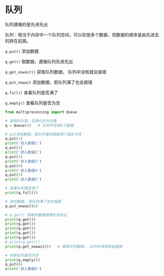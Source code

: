 # 队列

队列遵循的是先进先出

队列：相当于内存中一个队列空间，可以存放多个数据，但数据的顺序是由先进去的排在前面。

`q.put()` 添加数据

`q.get()` 取数据，遵循队列先进先出

`q.get_nowait()` 获取队列数据， 队列中没有就会报错

`q.put_nowait` 添加数据，若队列满了也会报错

`q.full()` 查看队列是否满了

`q.empty()` 查看队列是否为空

```python
from multiprocessing import Queue

# 调用队列类，实例化队列对象
q = Queue(5)   # 队列中存放5个数据

# put添加数据，若队列里的数据满了就会卡住
q.put(1)
print('进入数据1')
q.put(2)
print('进入数据2')
q.put(3)
print('进入数据3')
q.put(4)
print('进入数据4')
q.put(5)
print('进入数据5')

# 查看队列是否满了
print(q.full())

# 添加数据, 若队列满了也会报错
q.put_nowait(6)

# q.get() 获取的数据遵循先进先出
print(q.get())
print(q.get())
print(q.get())
print(q.get())
print(q.get())
# print(q.get())
print(q.get_nowait())   # 获取队列数据， 队列中没有就会报错

# 判断队列是否为空
print(q.empty())
q.put(6)
print('进入数据6')
```
